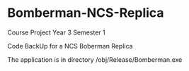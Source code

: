 #   Bomberman-NCS-Replica   #

Course Project Year 3 Semester 1

Code BackUp for a NCS Boberman Replica

The application is in directory /obj/Release/Bomberman.exe
